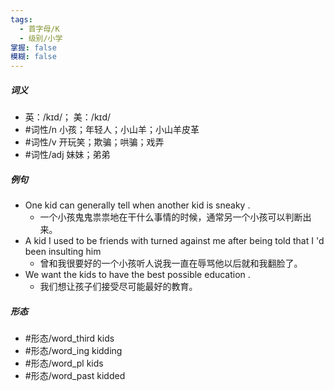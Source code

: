 ```yaml
---
tags:
  - 首字母/K
  - 级别/小学
掌握: false
模糊: false
---
```

##### 词义
- 英：/kɪd/； 美：/kɪd/
- #词性/n  小孩；年轻人；小山羊；小山羊皮革
- #词性/v  开玩笑；欺骗；哄骗；戏弄
- #词性/adj  妹妹；弟弟
##### 例句
- One kid can generally tell when another kid is sneaky .
	- 一个小孩鬼鬼祟祟地在干什么事情的时候，通常另一个小孩可以判断出来。
- A kid I used to be friends with turned against me after being told that I 'd been insulting him
	- 曾和我很要好的一个小孩听人说我一直在辱骂他以后就和我翻脸了。
- We want the kids to have the best possible education .
	- 我们想让孩子们接受尽可能最好的教育。
##### 形态
- #形态/word_third kids
- #形态/word_ing kidding
- #形态/word_pl kids
- #形态/word_past kidded
